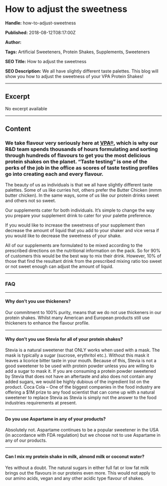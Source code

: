 # How to adjust the sweetness

**Handle:** how-to-adjust-sweetness

**Published:** 2018-08-12T08:17:00Z

**Author:**  

**Tags:** Artificial Sweeteners, Protein Shakes, Supplements, Sweeteners

**SEO Title:** How to adjust the sweetness

**SEO Description:** We all have slightly different taste palettes. This blog will show you how to adjust the sweetness of your VPA Protein Shakes!

---

## Excerpt

No excerpt available

---

## Content

### We take flavour very seriously here at [VPA®](https://vpa-australia.myshopify.com/), which is why our R&D team spends thousands of hours formulating and sorting through hundreds of flavours to get you the most delicious protein shakes on the planet. “Taste testing” is one of the perks of the job in the office as scores of taste testing profiles go into creating each and every flavour.

The beauty of us as individuals is that we all have slightly different taste palettes. Some of us like curries hot, others prefer the Butter Chicken (mmm butter chicken). In the same ways, some of us like our protein drinks sweet and others not so sweet.

Our supplements cater for both individuals. It’s simple to change the way you prepare your supplement drink to cater for your palette preference.

If you would like to increase the sweetness of your supplement then decrease the amount of liquid that you add to your shaker and vice versa if you would like to decrease the sweetness of your shake.

All of our supplements are formulated to be mixed according to the prescribed directions on the nutritional information on the pack. So for 90% of customers this would be the best way to mix their drink. However, 10% of those that find the resultant drink from the prescribed mixing ratio too sweet or not sweet enough can adjust the amount of liquid.

---

### FAQ

---

#### Why don’t you use thickeners?

Our commitment to 100% purity, means that we do not use thickeners in our protein shakes. Whilst many American and European products still use thickeners to enhance the flavour profile.

---

#### Why don’t you use Stevia for all of your protein shakes?

Stevia is a natural sweetener that ONLY works when used with a mask. The mask is typically a sugar (sucrose, erythritol etc.). Without this mask it leaves a licorice bitter taste in your mouth. Because of this, Stevia is not a good sweetener to be used with protein powder unless you are willing to add a sugar to mask it. If you are consuming a protein powder sweetened by Stevia that does not have an aftertaste and also does not contain any added sugars, we would be highly dubious of the ingredient list on the product. Coca Cola – One of the biggest companies in the food industry are offering a $1M prize to any food scientist that can come up with a natural sweetener to replace Stevia as Stevia is simply not the answer to the food industries requirements at present.

---

#### Do you use Aspartame in any of your products?

Absolutely not. Aspartame continues to be a popular sweetener in the USA (in accordance with FDA regulation) but we choose not to use Aspartame in any of our products.

---

#### Can I mix my protein shake in milk, almond milk or coconut water?

Yes without a doubt. The natural sugars in either full fat or low fat milk brings out the flavours in our proteins even more. This would not apply to our amino acids, vegan and any other acidic type flavour of shakes.

